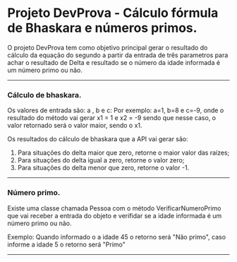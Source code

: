 # Projeto DevProva - Cálculo fórmula de Bhaskara e números primos. 


O projeto DevProva tem como objetivo principal gerar o resultado do cálculo da equação do segundo a partir da entrada de três parametros para achar o resultado de Delta e resultado se o número da idade informada é um número primo ou não. 

***

### Cálculo de bhaskara.

Os valores de entrada são: a , b e c: Por exemplo:  a=1, b=8 e c=-9, onde o resultado do método vai gerar x1 = 1 e x2 = -9 sendo que nesse caso, o valor retornado será o valor maior, sendo o x1. 

Os resultados do cálculo de bhaskara que a API vai gerar são: 

1. Para situações do delta maior que zero, retorne o maior valor das raízes;
2. Para situações do delta igual a zero, retorne o valor zero;
3. Para situações do delta menor que zero, retorne o valor -1.

***

### Número primo.

Existe uma classe chamada Pessoa com o método VerificarNumeroPrimo que vai receber a entrada do objeto e verifidar se a idade informada é um número primo ou não. 

Exemplo: Quando informado o a idade 45 o retorno será "Não primo", caso informe a idade 5 o retorno será "Primo"


***

